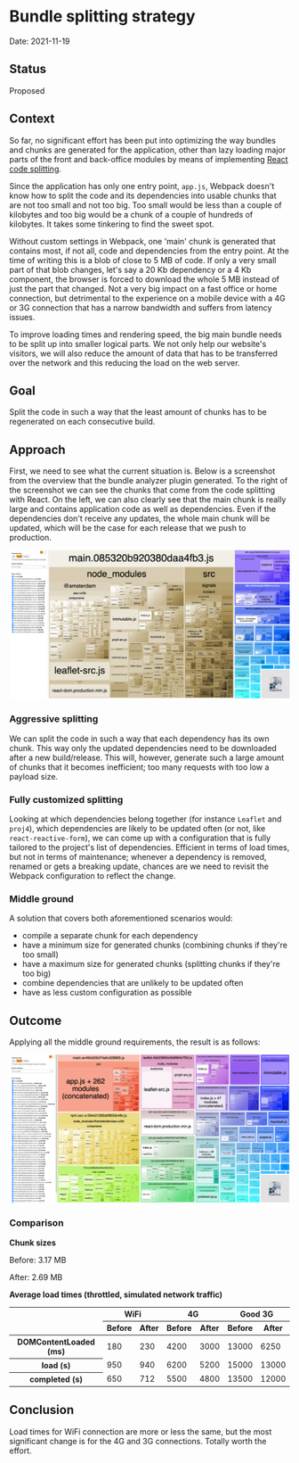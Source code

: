 # Bundle splitting strategy

Date: 2021-11-19

## Status

Proposed

## Context

So far, no significant effort has been put into optimizing the way bundles and chunks are generated for the application, other than lazy loading major parts of the front and back-office modules by means of implementing [React code splitting](https://reactjs.org/docs/code-splitting.html).

Since the application has only one entry point, `app.js`, Webpack doesn't know how to split the code and its dependencies into usable chunks that are not too small and not too big. Too small would be less than a couple of kilobytes and too big would be a chunk of a couple of hundreds of kilobytes. It takes some tinkering to find the sweet spot.

Without custom settings in Webpack, one 'main' chunk is generated that contains most, if not all, code and dependencies from the entry point. At the time of writing this is a blob of close to 5 MB of code. If only a very small part of that blob changes, let's say a 20 Kb dependency or a 4 Kb component, the browser is forced to download the whole 5 MB instead of just the part that changed. Not a very big impact on a fast office or home connection, but detrimental to the experience on a mobile device with a 4G or 3G connection that has a narrow bandwidth and suffers from latency issues.

To improve loading times and rendering speed, the big main bundle needs to be split up into smaller logical parts. We not only help our website's visitors, we will also reduce the amount of data that has to be transferred over the network and this reducing the load on the web server.

## Goal

Split the code in such a way that the least amount of chunks has to be regenerated on each consecutive build.

## Approach

First, we need to see what the current situation is. Below is a screenshot from the overview that the bundle analyzer plugin generated. To the right of the screenshot we can see the chunks that come from the code splitting with React. On the left, we can also clearly see that the main chunk is really large and contains application code as well as dependencies. Even if the dependencies don't receive any updates, the whole main chunk will be updated, which will be the case for each release that we push to production.

<img src="./img/chunk_optimization_before.png" />

### Aggressive splitting

We can split the code in such a way that each dependency has its own chunk. This way only the updated dependencies need to be downloaded after a new build/release. This will, however, generate such a large amount of chunks that it becomes inefficient; too many requests with too low a payload size.

### Fully customized splitting

Looking at which dependencies belong together (for instance `Leaflet` and `proj4`), which dependencies are likely to be updated often (or not, like `react-reactive-form`), we can come up with a configuration that is fully tailored to the project's list of dependencies. Efficient in terms of load times, but not in terms of maintenance; whenever a dependency is removed, renamed or gets a breaking update, chances are we need to revisit the Webpack configuration to reflect the change.

### Middle ground

A solution that covers both aforementioned scenarios would:

- compile a separate chunk for each dependency
- have a minimum size for generated chunks (combining chunks if they're too small)
- have a maximum size for generated chunks (splitting chunks if they're too big)
- combine dependencies that are unlikely to be updated often
- have as less custom configuration as possible

## Outcome

Applying all the middle ground requirements, the result is as follows:

<img src="./img/chunk_optimization_after.png" />

### Comparison

__Chunk sizes__

Before: 3.17 MB

After: 2.69 MB

__Average load times (throttled, simulated network traffic)__

<table>
  <thead>
    <tr>
      <th rowspan="2"></th>
      <th colspan="2">WiFi</th>
      <th colspan="2">4G</th>
      <th colspan="2">Good 3G</th>
    </tr>
    <tr>
      <th>Before</th>
      <th>After</th>
      <th>Before</th>
      <th>After</th>
      <th>Before</th>
      <th>After</th>
    </tr>
  </thead>
  <tbody>
    <tr>
      <th>DOMContentLoaded (ms)</th>
      <td>180</td>
      <td>230</td>
      <td>4200</td>
      <td>3000</td>
      <td>13000</td>
      <td>6250</td>
    </tr>
    <tr>
      <th>load (s)</th>
      <td>950</td>
      <td>940</td>
      <td>6200</td>
      <td>5200</td>
      <td>15000</td>
      <td>13000</td>
    </tr>
    <tr>
      <th>completed (s)</th>
      <td>650</td>
      <td>712</td>
      <td>5500</td>
      <td>4800</td>
      <td>13500</td>
      <td>12000</td>
    </tr>
  </tbody>
</table>

## Conclusion

Load times for WiFi connection are more or less the same, but the most significant change is for the 4G and 3G connections. Totally worth the effort.
